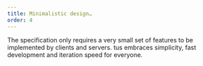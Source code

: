 ```yaml
---
title: Minimalistic design…
order: 4
---
```


The specification only requires a very small set of features to be implemented by clients and servers. tus embraces simplicity, fast development and iteration speed for everyone.
